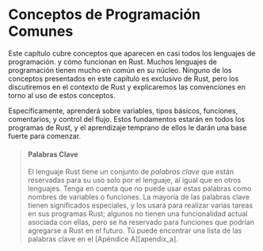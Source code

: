 # Conceptos de Programación Comunes

Este capítulo cubre conceptos que aparecen en casi todos los lenguajes de programación.
y cómo funcionan en Rust. Muchos lenguajes de programación tienen mucho en común en
su núcleo. Ninguno de los conceptos presentados en este capítulo es exclusivo de Rust,
pero los discutiremos en el contexto de Rust y explicaremos las convenciones
en torno al uso de estos conceptos.

Específicamente, aprenderá sobre variables, tipos básicos, funciones, comentarios,
y control del flujo. Estos fundamentos estarán en todos los programas de Rust, y el aprendizaje
temprano de ellos le darán una base fuerte para comenzar.

> #### Palabras Clave
>
> El lenguaje Rust tiene un conjunto de *palabras clave* que están reservadas para su uso
> solo por el lenguaje, al igual que en otros lenguajes. Tenga en cuenta que no puede
> usar estas palabras como nombres de variables o funciones. La mayoría de las palabras clave tienen
> significados especiales, y los usará para realizar varias tareas en sus programas
> Rust; algunos no tienen una funcionalidad actual asociada con ellas, pero
> se ha reservado para funciones que podrían agregarse a Rust en el futuro. Tú
> puede encontrar una lista de las palabras clave en el [Apéndice A][apendix_a].

[appendix_a]: appendix-01-keywords.md
